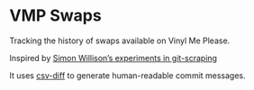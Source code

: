# VMP Swaps

Tracking the history of swaps available on Vinyl Me Please.

Inspired by [Simon Willison’s experiments in git-scraping](https://simonwillison.net/2020/Oct/9/git-scraping/)

It uses [csv-diff](https://github.com/simonw/csv-diff) to generate human-readable commit messages.
